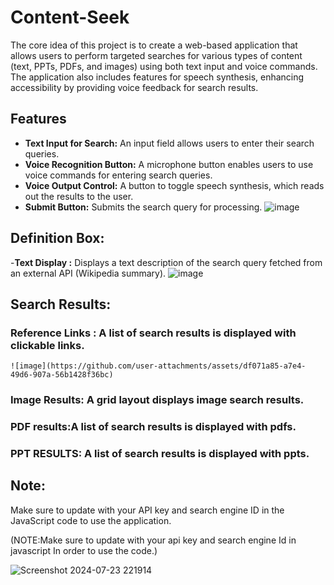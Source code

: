 # Content-Seek

The core idea of this project is to create a web-based application that allows users to perform targeted searches for various types of content (text, PPTs, PDFs, and images) using both text input and voice commands. The application also includes features for speech synthesis, enhancing accessibility by providing voice feedback for search results.

## Features

- **Text Input for Search:** An input field allows users to enter their search queries.
- **Voice Recognition Button:** A microphone button enables users to use voice commands for entering search queries.
- **Voice Output Control:** A button to toggle speech synthesis, which reads out the results to the user.
- **Submit Button:** Submits the search query for processing.
![image](https://github.com/user-attachments/assets/91fadde3-c64e-45da-becf-66d682a44e91)

## Definition Box:

-**Text Display :** Displays a text description of the search query fetched from an external API (Wikipedia summary).
![image](https://github.com/user-attachments/assets/d465e366-4f4d-4921-b5dc-5eeb60afa158)

## Search Results:

<h3> Reference Links : A list of search results is displayed with clickable links.</h3>

    ![image](https://github.com/user-attachments/assets/df071a85-a7e4-49d6-907a-56b1428f36bc)

<h3>Image Results: A grid layout displays image search results.</h3>

<h3>PDF results:A list of search results is displayed with pdfs.</h3>

<h3>PPT RESULTS: A list of search results is displayed with ppts.</h3>
  


## Note:

<p>Make sure to update with your API key and search engine ID in the JavaScript code to use the application.</p>

(NOTE:Make sure to update with your api key and search engine Id in javascript In order to use the code.)

![Screenshot 2024-07-23 221914](https://github.com/user-attachments/assets/6b9d185c-d589-4913-969a-e619874113de)


   


